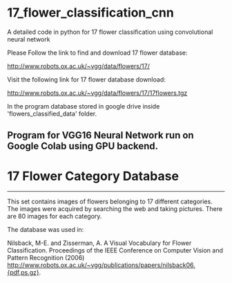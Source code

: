 # 17_flower_classification_cnn
A detailed code in python for 17 flower classification using convolutional neural network

Please Follow the link to find and download 17 flower database:

http://www.robots.ox.ac.uk/~vgg/data/flowers/17/

Visit the following link for 17 flower database download:

http://www.robots.ox.ac.uk/~vgg/data/flowers/17/17flowers.tgz

In the program database stored in google drive inside 'flowers_classified_data' folder.

## Program for VGG16 Neural Network run on Google Colab using GPU backend.

# 17 Flower Category Database
----------------------------------------------
This set contains images of flowers belonging to 17 different categories. 
The images were acquired by searching the web and taking pictures. There are
80 images for each category. 

The database was used in:

Nilsback, M-E. and Zisserman, A.  A Visual Vocabulary for Flower Classification.
Proceedings of the IEEE Conference on Computer Vision and Pattern Recognition (2006) 
http://www.robots.ox.ac.uk/~vgg/publications/papers/nilsback06.{pdf,ps.gz}.


